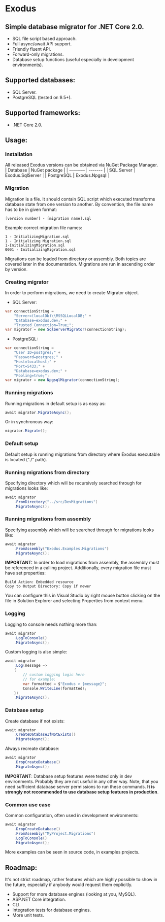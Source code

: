 # Exodus
## Simple database migrator for .NET Core 2.0.
- SQL file script based approach.
- Full async/await API support.
- Friendly fluent API.
- Forward-only migrations.
- Database setup functions (useful especially in development environments).
## Supported databases:
- SQL Server.
- PostgreSQL (tested on 9.5+).
## Supported frameworks:
- .NET Core 2.0.
## Usage:
### Installation
All released Exodus versions can be obtained via NuGet Package Manager.
| Database | NuGet package |
| -------- | ------- |
| SQL Server | Exodus.SqlServer |
| PostgreSQL | Exodus.Npgsql |
### Migration
Migration is a file. It should contain SQL script which executed transforms database state from one version to another. By convention, the file name has to be in given format:
```
[version number] - [migration name].sql
```
Example correct migration file names:
```
1 - InitializingMigration.sql
1 - Initializing Migration.sql
1-InitializingMigration.sql
0001 - InitializingMigration.sql
```
Migrations can be loaded from directory or assembly. Both topics are covered later in the documentation.
Migrations are run in ascending order by version.
### Creating migrator
In order to perform migrations, we need to create Migrator object.
- SQL Server:
```cs
var connectionString =
	"Server=(localDb)\\MSSQLLocalDB;" +
	"Database=exodus.dev;" +
	"Trusted_Connection=True;";
var migrator = new SqlServerMigrator(connectionString);
```
- PostgreSQL:
```cs
var connectionString = 
	"User ID=postgres;" +
	"Password=postgres;" +
	"Host=localhost;" +
	"Port=5433;" +
	"Database=exodus.dev;" +
	"Pooling=true;";
var migrator = new NpgsqlMigrator(connectionString);
```
### Running migrations
Running migrations in default setup is as easy as:
```cs
await migrator.MigrateAsync();
```
Or in synchronous way:
```cs
migrator.Migrate();
```
### Default setup
Default setup is running migrations from directory where Exodus executable is located ("./" path).
### Running migrations from directory
Specifying directory which will be recursively searched through for migrations looks like:
```cs
await migrator
	.FromDirectory("../src/DevMigrations")
	.MigrateAsync();
```
### Running migrations from assembly
Specifying assembly which will be searched through for migrations looks like:
```cs
await migrator
	.FromAssembly("Exodus.Examples.Migrations")
	.MigrateAsync();
```
**IMPORTANT:**
In order to load migrations from assembly, the assembly must be referenced in a calling project.
Additionally, every migration file must have set properties:
```
Build Action: Embedded resource
Copy to Output Directory: Copy if newer
```
You can configure this in Visual Studio by right mouse button clicking on the file in Solution Explorer and selecting Properties from context menu.
### Logging
Logging to console needs nothing more than:
```cs
await migrator
	.LogToConsole()
	.MigrateAsync();
```
Custom logging is also simple:
```cs
await migrator
	.Log(message => 
	{
		// custom logging logic here
		// for example:
		var formatted = $"Exodus > {message}";
		Console.WriteLine(formatted);
	})
	.MigrateAsync();
```
### Database setup
Create database if not exists:
```cs
await migrator
	.CreateDatabaseIfNotExists()
	.MigrateAsync();
```
Always recreate database:
```cs
await migrator
	.DropCreateDatabase()
	.MigrateAsync();
```
**IMPORTANT**:
Database setup features were tested only in dev environments. Probably they are not useful in any other way.
Note, that you need sufficient database server permissions to run these commands.
**It is strongly not recommended to use database setup features in production.**
### Common use case
Common configuration, often used in development environments:
```cs
await migrator
	.DropCreateDatabase()
	.FromAssembly("MyProject.Migrations")
	.LogToConsole()
	.MigrateAsync();
```
More examples can be seen in source code, in examples projects.
## Roadmap:
It's not strict roadmap, rather features which are highly possible to show in the future, especially if anybody would request them explicitly.
- Support for more database engines (looking at you, MySQL).
- ASP.NET Core integration.
- CLI.
- Integration tests for database engines.
- More unit tests.